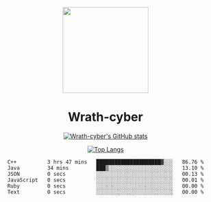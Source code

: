 <div align="center">
  <img src="https://avatars.githubusercontent.com/u/73003857?v=4" width="200px"/>
  <h1>Wrath-cyber</h1>

[![Wrath-cyber's GitHub stats](https://github-readme-stats.vercel.app/api?username=Wrath-cyber&show_icons=true&theme=synthwave)](https://github.com/anuraghazra/github-readme-stats)

[![Top Langs](https://github-readme-stats.vercel.app/api/top-langs/?username=Wrath-cyber&layout=compact&theme=synthwave)](https://github.com/Wrath-cyber/github-readme-stats)
 
<!--START_SECTION:waka-->

```text
C++          3 hrs 47 mins   █████████████████████▓░░░   86.76 %
Java         34 mins         ███▒░░░░░░░░░░░░░░░░░░░░░   13.10 %
JSON         0 secs          ░░░░░░░░░░░░░░░░░░░░░░░░░   00.13 %
JavaScript   0 secs          ░░░░░░░░░░░░░░░░░░░░░░░░░   00.01 %
Ruby         0 secs          ░░░░░░░░░░░░░░░░░░░░░░░░░   00.00 %
Text         0 secs          ░░░░░░░░░░░░░░░░░░░░░░░░░   00.00 %
```

<!--END_SECTION:waka-->
